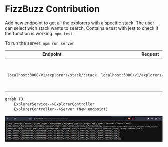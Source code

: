 # FizzBuzz Contribution

Add new endpoint to get all the explorers with a specific stack.
The user can select wich stack wants to search.
Contains a test with jest to check if the function is working.
`npm test`

To run the server:
`npm run server`

| Endpoint | Request | Response |
|---|---|---|
| `localhost:3000/v1/explorers/stack/:stack` | `localhost:3000/v1/explorers/stack/javascript` | All explorers contains javascript in their stack |

```mermaid
graph TD;
    ExplorerService-->ExplorerController
    ExplorerController-->Server (New endpoint)
```

![image](./img/Endpoint.png)